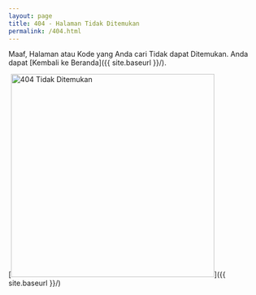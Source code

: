 ```yaml
---
layout: page
title: 404 - Halaman Tidak Ditemukan
permalink: /404.html
---
```


Maaf, Halaman atau Kode yang Anda cari Tidak dapat Ditemukan. Anda dapat [Kembali ke Beranda]({{ site.baseurl }}/).

[<img src="{{ site.baseurl }}/images/404.png" alt="404 Tidak Ditemukan" style="width: 400px;"/>]({{ site.baseurl }}/)

